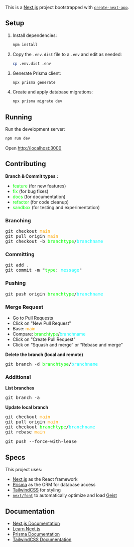 This is a [Next.js](https://nextjs.org) project bootstrapped with [
`create-next-app`](https://nextjs.org/docs/app/api-reference/cli/create-next-app).

## Setup

1. Install dependencies:
   ```bash
   npm install
   ```

2. Copy the `.env.dist` file to a `.env` and edit as needed:
   ```bash
   cp .env.dist .env
   ```

3. Generate Prisma client:
   ```bash
   npx prisma generate
   ```

4. Create and apply database migrations:
   ```bash
   npx prisma migrate dev
   ```

## Running

Run the development server:

```bash
npm run dev
```

Open [http://localhost:3000](http://localhost:3000)

## Contributing

**Branch & Commit types :**

- <span style="color: lime;">feature</span> (for new features)
- <span style="color: lime;">fix</span> (for bug fixes)
- <span style="color: lime;">docs</span> (for documentation)
- <span style="color: lime;">refactor</span> (for code cleanup)
- <span style="color: lime;">sandbox</span> (for testing and experimentation)

### Branching

<pre>
git checkout <span style="color: orange;">main</span>
git pull origin <span style="color: orange;">main</span>
git checkout -b <span style="color: lime;">branchtype</span>/<span style="color: cyan;">branchname</span>
</pre>

### Committing

<pre>
git add .
git commit -m "<span style="color: lime;">type</span>: <span style="color: cyan;">message</span>"
</pre>      

### Pushing

<pre>
git push origin <span style="color: lime;">branchtype</span>/<span style="color: cyan;">branchname</span>
</pre>  

### Merge Request

- Go to Pull Requests
- Click on "New Pull Request"
- Base: <span style="color: orange;">main</span>
- Compare: <span style="color: lime;">branchtype</span>/<span style="color: cyan;">branchname
- Click on "Create Pull Request"
- Click on “Squash and merge” or “Rebase and merge”

**Delete the branch (local and remote)**
<pre>git branch -d <span style="color: lime;">branchtype</span>/<span style="color: cyan;">branchname</span></pre>

### Additional

**List branches**
<pre>git branch -a</pre>

**Update local branch**
<pre>
git checkout <span style="color: orange;">main</span>
git pull origin <span style="color: orange;">main</span>
git checkout <span style="color: lime;">branchtype</span>/<span style="color: cyan;">branchname</span>
git rebase <span style="color: orange;">main</span>
</pre>

<pre>
git push --force-with-lease
</pre>

## Specs

This project uses:

- [Next.js](https://nextjs.org) as the React framework
- [Prisma](https://prisma.io) as the ORM for database access
- [TailwindCSS](https://tailwindcss.com) for styling
- [`next/font`](https://nextjs.org/docs/app/building-your-application/optimizing/fonts) to automatically optimize and
  load [Geist](https://vercel.com/font)

## Documentation

- [Next.js Documentation](https://nextjs.org/docs)
- [Learn Next.js](https://nextjs.org/learn)
- [Prisma Documentation](https://www.prisma.io/docs)
- [TailwindCSS Documentation](https://tailwindcss.com/docs)
